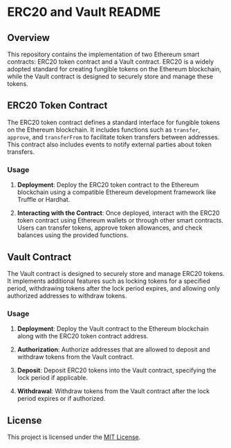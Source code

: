 
# ERC20 and Vault README

## Overview

This repository contains the implementation of two Ethereum smart contracts: ERC20 token contract and a Vault contract. ERC20 is a widely adopted standard for creating fungible tokens on the Ethereum blockchain, while the Vault contract is designed to securely store and manage these tokens.

## ERC20 Token Contract

The ERC20 token contract defines a standard interface for fungible tokens on the Ethereum blockchain. It includes functions such as `transfer`, `approve`, and `transferFrom` to facilitate token transfers between addresses. This contract also includes events to notify external parties about token transfers.

### Usage

1. **Deployment**: Deploy the ERC20 token contract to the Ethereum blockchain using a compatible Ethereum development framework like Truffle or Hardhat.

2. **Interacting with the Contract**: Once deployed, interact with the ERC20 token contract using Ethereum wallets or through other smart contracts. Users can transfer tokens, approve token allowances, and check balances using the provided functions.

## Vault Contract

The Vault contract is designed to securely store and manage ERC20 tokens. It implements additional features such as locking tokens for a specified period, withdrawing tokens after the lock period expires, and allowing only authorized addresses to withdraw tokens.

### Usage

1. **Deployment**: Deploy the Vault contract to the Ethereum blockchain along with the ERC20 token contract address.

2. **Authorization**: Authorize addresses that are allowed to deposit and withdraw tokens from the Vault contract.

3. **Deposit**: Deposit ERC20 tokens into the Vault contract, specifying the lock period if applicable.

4. **Withdrawal**: Withdraw tokens from the Vault contract after the lock period expires or if authorized.


## License

This project is licensed under the [MIT License](LICENSE).
